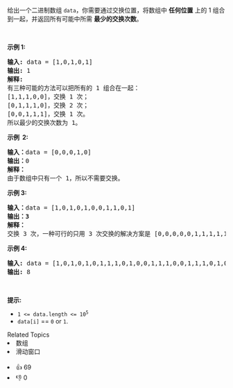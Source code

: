 <p>给出一个二进制数组&nbsp;<code>data</code>，你需要通过交换位置，将数组中 <strong>任何位置</strong> 上的 1 组合到一起，并返回所有可能中所需&nbsp;<strong>最少的交换次数</strong>。</p>

<p>&nbsp;</p>

<p><strong>示例 1:</strong></p>

<pre>
<strong>输入:</strong> data = [1,0,1,0,1]
<strong>输出:</strong> 1
<strong>解释: </strong>
有三种可能的方法可以把所有的 1 组合在一起：
[1,1,1,0,0]，交换 1 次；
[0,1,1,1,0]，交换 2 次；
[0,0,1,1,1]，交换 1 次。
所以最少的交换次数为 1。
</pre>

<p><strong>示例&nbsp; 2:</strong></p>

<pre>
<strong>输入：</strong>data =&nbsp;[0,0,0,1,0]
<strong>输出：</strong>0
<strong>解释： </strong>
由于数组中只有一个 1，所以不需要交换。</pre>

<p><strong>示例 3:</strong></p>

<pre>
<strong>输入：</strong>data =&nbsp;[1,0,1,0,1,0,0,1,1,0,1]
<strong>输出：3
解释：
</strong>交换 3 次，一种可行的只用 3 次交换的解决方案是 [0,0,0,0,0,1,1,1,1,1,1]。
</pre>

<p><strong>示例 4:</strong></p>

<pre>
<strong>输入:</strong> data = [1,0,1,0,1,0,1,1,1,0,1,0,0,1,1,1,0,0,1,1,1,0,1,0,1,1,0,0,0,1,1,1,1,0,0,1]
<strong>输出:</strong> 8
</pre>

<p>&nbsp;</p>

<p><strong>提示:</strong></p>

<ul>
	<li><code>1 &lt;= data.length &lt;= 10<sup>5</sup></code></li>
	<li><code>data[i]</code>&nbsp;==&nbsp;<code>0</code>&nbsp;or&nbsp;<code>1</code>.</li>
</ul>
<div><div>Related Topics</div><div><li>数组</li><li>滑动窗口</li></div></div><br><div><li>👍 69</li><li>👎 0</li></div>